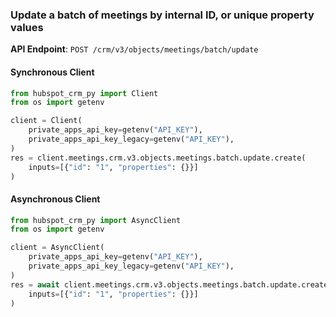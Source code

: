 
### Update a batch of meetings by internal ID, or unique property values <a name="create"></a>



**API Endpoint**: `POST /crm/v3/objects/meetings/batch/update`

#### Synchronous Client

```python
from hubspot_crm_py import Client
from os import getenv

client = Client(
    private_apps_api_key=getenv("API_KEY"),
    private_apps_api_key_legacy=getenv("API_KEY"),
)
res = client.meetings.crm.v3.objects.meetings.batch.update.create(
    inputs=[{"id": "1", "properties": {}}]
)
```

#### Asynchronous Client

```python
from hubspot_crm_py import AsyncClient
from os import getenv

client = AsyncClient(
    private_apps_api_key=getenv("API_KEY"),
    private_apps_api_key_legacy=getenv("API_KEY"),
)
res = await client.meetings.crm.v3.objects.meetings.batch.update.create(
    inputs=[{"id": "1", "properties": {}}]
)
```
